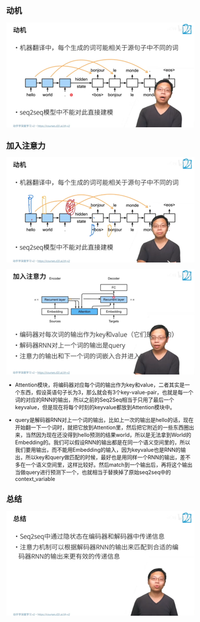 ## 动机

![image-20220913205850999](49_%E4%BD%BF%E7%94%A8%E6%B3%A8%E6%84%8F%E5%8A%9B%E6%9C%BA%E5%88%B6%E7%9A%84seq2seq.assets/image-20220913205850999.png)

## 加入注意力

![image-20220913205953867](49_%E4%BD%BF%E7%94%A8%E6%B3%A8%E6%84%8F%E5%8A%9B%E6%9C%BA%E5%88%B6%E7%9A%84seq2seq.assets/image-20220913205953867.png)

![image-20220913210630093](49_%E4%BD%BF%E7%94%A8%E6%B3%A8%E6%84%8F%E5%8A%9B%E6%9C%BA%E5%88%B6%E7%9A%84seq2seq.assets/image-20220913210630093.png)

- Attention模块，将编码器对应每个词的输出作为key和value，二者其实是一个东西，假设英语句子长为3，那么就会有3个key-value-pair，也就是每一个词的对应的RNN的输出，所以之前的Seq2Seq相当于只用了最后一个keyvalue，但是现在将每个时刻的keyvalue都放到Attention模块中。 

- query是解码器RNN对上一个词的输出，比如上一次的输出是hello的话，现在开始翻一下一个词时，就把它放到Attention里，然后把它附近的一些东西圈出来，当然因为现在还没得到hello预测的结果world，所以是无法拿到World的Embedding的。我们可以假设RNN的输出都是在同一个语义空间里的，所以我们要用输出，而不能用Embedding的输入，因为keyvalue也是RNN的输出，所以key和query做匹配的时候，最好也是用同样一个RNN的输出，差不多在一个语义空间里，这样比较好。然后match到一个输出后，再将这个输出当做query进行预测下一个，也就相当于替换掉了原始seq2seq中的context_variable

## 总结

![image-20220913214513586](49_%E4%BD%BF%E7%94%A8%E6%B3%A8%E6%84%8F%E5%8A%9B%E6%9C%BA%E5%88%B6%E7%9A%84seq2seq.assets/image-20220913214513586.png)